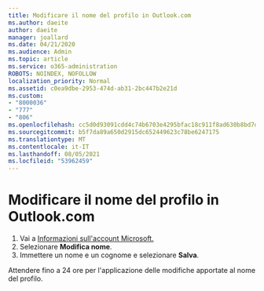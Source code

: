 ```yaml
---
title: Modificare il nome del profilo in Outlook.com
ms.author: daeite
author: daeite
manager: joallard
ms.date: 04/21/2020
ms.audience: Admin
ms.topic: article
ms.service: o365-administration
ROBOTS: NOINDEX, NOFOLLOW
localization_priority: Normal
ms.assetid: c0ea9dbe-2953-474d-ab31-2bc447b2e21d
ms.custom:
- "8000036"
- "777"
- "806"
ms.openlocfilehash: cc5d0d93091cdd4c74b6703e4295bfac18c911f8ad630b8bd7db5a17b1ffb9d0
ms.sourcegitcommit: b5f7da89a650d2915dc652449623c78be6247175
ms.translationtype: MT
ms.contentlocale: it-IT
ms.lasthandoff: 08/05/2021
ms.locfileid: "53962459"
---
```

# <a name="change-your-profile-name-in-outlookcom"></a>Modificare il nome del profilo in Outlook.com

1. Vai a [Informazioni sull'account Microsoft.](https://go.microsoft.com/fwlink/p/?linkid=860841)
2. Selezionare **Modifica nome**.
3. Immettere un nome e un cognome e selezionare **Salva**.

Attendere fino a 24 ore per l'applicazione delle modifiche apportate al nome del profilo.